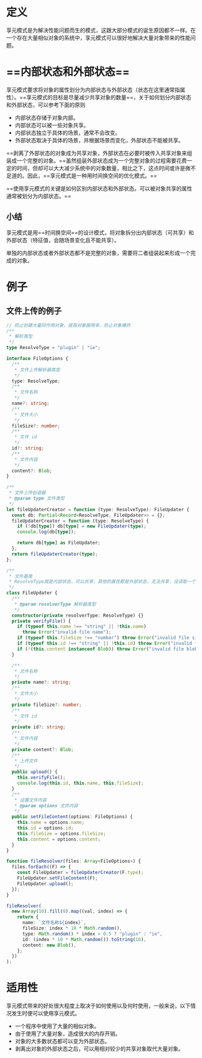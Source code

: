 # 定义

享元模式是为解决性能问题而生的模式，这跟大部分模式的诞生原因都不一样。在一个存在大量相似对象的系统中，享元模式可以很好地解决大量对象带来的性能问题。

# ==内部状态和外部状态==

享元模式要求将对象的属性划分为内部状态与外部状态（状态在这里通常指属性）。==享元模式的目标是尽量减少共享对象的数量==，关于如何划分内部状态和外部状态，可以参考下面的原则

- 内部状态存储于对象内部。
-  内部状态可以被一些对象共享。 
- 内部状态独立于具体的场景，通常不会改变。 
- 外部状态取决于具体的场景，并根据场景而变化，外部状态不能被共享。

==剥离了外部状态的对象成为共享对象，外部状态在必要时被传入共享对象来组装成一个完整的对象。==虽然组装外部状态成为一个完整对象的过程需要花费一定的时间，但却可以大大减少系统中的对象数量，相比之下，这点时间或许是微不足道的。因此，==享元模式是一种用时间换空间的优化模式。==

==使用享元模式的关键是如何区别内部状态和外部状态。可以被对象共享的属性通常被划分为内部状态。==

## 小结

享元模式是用==时间换空间==的设计模式，将对象拆分出内部状态（可共享）和外部状态（特征值，会随场景变化且不能共享）。

单独的内部状态或者外部状态都不是完整的对象，需要将二者组装起来形成一个完成的对象。

# 例子

## 文件上传的例子

```typescript
// 防止创建大量同作用对象，提高对象服用率，防止对象爆炸
/**
 * 解析类型
 */
type ResolveType = "plugin" | "ie";

interface FileOptions {
  /**
   * 文件上传解析器类型
   */
  type: ResolveType;
  /**
   * 文件名称
   */
  name?: string;
  /**
   * 文件大小
   */
  fileSize?: number;
  /**
   * 文件 id
   */
  id?: string;
  /**
   * 文件内容
   */
  content?: Blob;
}

/**
 * 文件上传创造器
 * @param type 文件类型
 */
let fileUpdaterCreator = function (type: ResolveType): FileUpdater {
  const db: Partial<Record<ResolveType, FileUpdater>> = {};
  fileUpdaterCreator = function (type: ResolveType) {
    if (!db[type]) db[type] = new FileUpdater(type);
    console.log(db[type]);

    return db[type] as FileUpdater;
  };
  return fileUpdaterCreator(type);
};

/**
 * 文件基类
 * ResolveType就是内部状态，可以共享，其他的属性都是外部状态，无法共享，没读取一个文件都会从新设置
 */
class FileUpdater {
  /**
   * @param resolverType 解析器类型
   */
  constructor(private resolverType: ResolveType) {}
  private verifyFile() {
    if (typeof this.name !== "string" || !this.name)
      throw Error("invalid file name");
    if (typeof this.fileSize !== "number") throw Error("invalid file size");
    if (typeof this.id !== "string" || !this.id) throw Error("invalid file id");
    if (!(this.content instanceof Blob)) throw Error("invalid file blob");
  }

  /**
   * 文件名称
   */
  private name?: string;
  /**
   * 文件大小
   */
  private fileSize?: number;
  /**
   * 文件 id
   */
  private id?: string;
  /**
   * 文件内容
   */
  private content?: Blob;
  /**
   * 上传文件
   */
  public upload() {
    this.verifyFile();
    console.log(this.id, this.name, this.fileSize);
  }
  /**
   * 设置文件内容
   * @param options 文件内容
   */
  public setFileContent(options: FileOptions) {
    this.name = options.name;
    this.id = options.id;
    this.fileSize = options.fileSize;
    this.content = options.content;
  }
}

function fileResolver(files: Array<FileOptions>) {
  files.forEach((F) => {
    const FileUpdater = fileUpdaterCreator(F.type);
    FileUpdater.setFileContent(F);
    FileUpdater.upload();
  });
}

fileResolver(
  new Array(10).fill(0).map((val, index) => {
    return {
      name: `文件名称${index}`,
      fileSize: index * 10 * Math.random(),
      type: Math.random() * index > 0.5 ? "plugin" : "ie",
      id: (index * 10 * Math.random()).toString(16),
      content: new Blob(),
    };
  })
);

```

# 适用性

享元模式带来的好处很大程度上取决于如何使用以及何时使用，一般来说，以下情况发生时便可以使用享元模式。 

- 一个程序中使用了大量的相似对象。 
- 由于使用了大量对象，造成很大的内存开销。 
- 对象的大多数状态都可以变为外部状态。 
- 剥离出对象的外部状态之后，可以用相对较少的共享对象取代大量对象。

